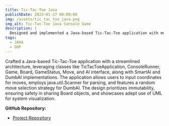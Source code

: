 ```yaml
---
title: Tic-Tac-Toe Java
publishDate: 2023-01-27 00:00:00
img: /assets/tic_tac_toe_java.png
img_alt: Tic-Tac-Toe Java Console Game
description: |
  Designed and implemented a Java-based Tic-Tac-Toe application with modular architecture, user input handling, and AI player functionality
tags:
  - JAVA
  - OOP
---
```


Crafted a Java-based Tic-Tac-Toe application with a streamlined architecture, leveraging classes like TicTacToeApplication, ConsoleRunner, Game, Board, GameStatus, Move, and AI interface, along with SmartAI and DumbAI implementations. The application allows users to input coordinates for moves, employs java.util.Scanner for parsing, and features a random move selection strategy for DumbAI. The design prioritizes immutability, ensuring safety in sharing Board objects, and showcases adept use of UML for system visualization.

**GitHub Repository:**
- [Project Repository](https://github.com/amro2001/Tic-Tac-Toe-Java-Console-Game)
